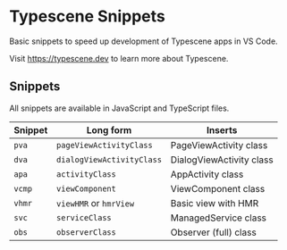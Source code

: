 # Typescene Snippets

Basic snippets to speed up development of Typescene apps in VS Code.

Visit https://typescene.dev to learn more about Typescene.

## Snippets

All snippets are available in JavaScript and TypeScript files.

| Snippet | Long form                 | Inserts                  |
|---------|---------------------------|--------------------------|
| `pva`   | `pageViewActivityClass`   | PageViewActivity class   |
| `dva`   | `dialogViewActivityClass` | DialogViewActivity class |
| `apa`   | `activityClass`           | AppActivity class        |
| `vcmp`  | `viewComponent`           | ViewComponent class      |
| `vhmr`  | `viewHMR` or `hmrView`    | Basic view with HMR      |
| `svc`   | `serviceClass`            | ManagedService class     |
| `obs`   | `observerClass`           | Observer (full) class    |

